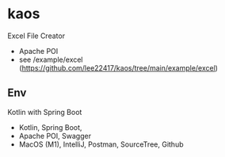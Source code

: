 # kaos

Excel File Creator

- Apache POI 
- see /example/excel (https://github.com/lee22417/kaos/tree/main/example/excel)



## Env
Kotlin with Spring Boot 

- Kotlin, Spring Boot,
- Apache POI, Swagger
- MacOS (M1), IntelliJ, Postman, SourceTree, Github


